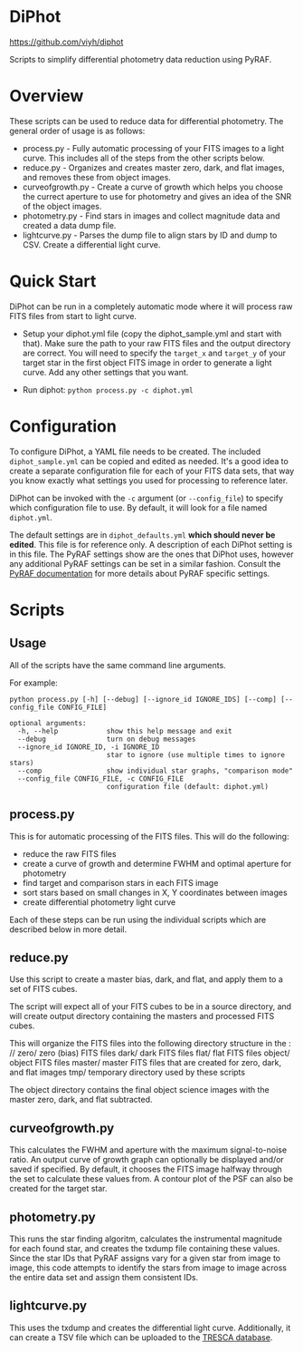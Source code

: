 # DiPhot

https://github.com/viyh/diphot

Scripts to simplify differential photometry data reduction using PyRAF.

# Overview

These scripts can be used to reduce data for differential photometry. The general order of usage is as follows:

* process.py - Fully automatic processing of your FITS images to a light curve. This includes all of the steps from the other scripts below.
* reduce.py - Organizes and creates master zero, dark, and flat images, and removes these from object images.
* curveofgrowth.py - Create a curve of growth which helps you choose the currect aperture to use for photometry and gives an idea of the SNR of the object images.
* photometry.py - Find stars in images and collect magnitude data and created a data dump file.
* lightcurve.py - Parses the dump file to align stars by ID and dump to CSV. Create a differential light curve.

# Quick Start

DiPhot can be run in a completely automatic mode where it will process raw FITS files from start to light curve.

* Setup your diphot.yml file (copy the diphot_sample.yml and start with that). Make sure the path to your raw FITS files and the output directory are correct. You will need to specify the `target_x` and `target_y` of your target star in the first object FITS image in order to generate a light curve. Add any other settings that you want.

* Run diphot:
`python process.py -c diphot.yml`

# Configuration

To configure DiPhot, a YAML file needs to be created. The included `diphot_sample.yml` can be copied and edited as needed. It's a good idea to create a separate configuration file for each of your FITS data sets, that way you know exactly what settings you used for processing to reference later.

DiPhot can be invoked with the `-c` argument (or `--config_file`) to specify which configuration file to use. By default, it will look for a file named `diphot.yml`.

The default settings are in `diphot_defaults.yml` **which should never be edited**. This file is for reference only. A description of each DiPhot setting is in this file. The PyRAF settings show are the ones that DiPhot uses, however any additional PyRAF settings can be set in a similar fashion. Consult the [PyRAF documentation](http://stsdas.stsci.edu/cgi-bin/gethelp.cgi?apphot.hlp) for more details about PyRAF specific settings.

# Scripts

## Usage

All of the scripts have the same command line arguments.

For example:

`python process.py [-h] [--debug] [--ignore_id IGNORE_IDS] [--comp] [--config_file CONFIG_FILE]`

    optional arguments:
      -h, --help            show this help message and exit
      --debug               turn on debug messages
      --ignore_id IGNORE_ID, -i IGNORE_ID
                            star to ignore (use multiple times to ignore stars)
      --comp                show individual star graphs, "comparison mode"
      --config_file CONFIG_FILE, -c CONFIG_FILE
                            configuration file (default: diphot.yml)

## process.py
This is for automatic processing of the FITS files. This will do the following:
* reduce the raw FITS files
* create a curve of growth and determine FWHM and optimal aperture for photometry
* find target and comparison stars in each FITS image
* sort stars based on small changes in X, Y coordinates between images
* create differential photometry light curve

Each of these steps can be run using the individual scripts which are described below in more detail.

## reduce.py
Use this script to create a master bias, dark, and flat, and apply them to a set of FITS cubes.

The script will expect all of your FITS cubes to be in a source directory, and will create output directory containing the masters and processed FITS cubes.

This will organize the FITS files into the following directory structure in the <OUTPUT DIRECTORY>:
    /<OUTPUT DIRECTORY>/
        zero/
            zero (bias) FITS files
        dark/
            dark FITS files
        flat/
            flat FITS files
        object/
            object FITS files
        master/
            master FITS files that are created for zero, dark, and flat images
        tmp/
            temporary directory used by these scripts

The object directory contains the final object science images with the master zero, dark, and flat subtracted.

## curveofgrowth.py
This calculates the FWHM and aperture with the maximum signal-to-noise ratio. An output curve of growth graph can optionally be displayed and/or saved if specified. By default, it chooses the FITS image halfway through the set to calculate these values from. A contour plot of the PSF can also be created for the target star.

## photometry.py
This runs the star finding algoritm, calculates the instrumental magnitude for each found star, and creates the txdump file containing these values. Since the star IDs that PyRAF assigns vary for a given star from image to image, this code attempts to identify the stars from image to image across the entire data set and assign them consistent IDs.

## lightcurve.py
This uses the txdump and creates the differential light curve. Additionally, it can create a TSV file which can be uploaded to the [TRESCA database](http://var2.astro.cz/EN/tresca/index.php).
